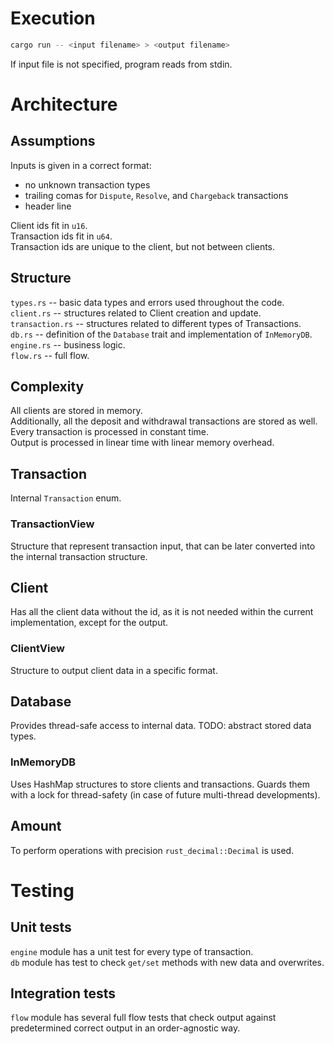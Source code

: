 # Execution
```bash
cargo run -- <input filename> > <output filename>
```
If input file is not specified, program reads from stdin.

# Architecture
## Assumptions
Inputs is given in a correct format:
- no unknown transaction types
- trailing comas for `Dispute`, `Resolve`, and `Chargeback` transactions
- header line

Client ids fit in `u16`.  
Transaction ids fit in `u64`.  
Transaction ids are unique to the client, but not between clients.
## Structure
`types.rs` -- basic data types and errors used throughout the code.  
`client.rs` -- structures related to Client creation and update.  
`transaction.rs` -- structures related to different types of Transactions.  
`db.rs` -- definition of the `Database` trait and implementation of `InMemoryDB`.  
`engine.rs` -- business logic.  
`flow.rs` -- full flow.
## Complexity
All clients are stored in memory.  
Additionally, all the deposit and withdrawal transactions are stored as well.  
Every transaction is processed in constant time.  
Output is processed in linear time with linear memory overhead.
## Transaction
Internal `Transaction` enum.
### TransactionView
Structure that represent transaction input,
that can be later converted into the internal transaction structure.
## Client
Has all the client data without the id,
as it is not needed within the current implementation,
except for the output.
### ClientView
Structure to output client data in a specific format.
## Database
Provides thread-safe access to internal data.
TODO: abstract stored data types.
### InMemoryDB
Uses HashMap structures to store clients and transactions.
Guards them with a lock for thread-safety
(in case of future multi-thread developments).
## Amount
To perform operations with precision `rust_decimal::Decimal` is used.

# Testing
## Unit tests
`engine` module has a unit test for every type of transaction.  
`db` module has test to check `get/set` methods with new data and overwrites.
## Integration tests
`flow` module has several full flow tests
that check output against predetermined correct output
in an order-agnostic way.
